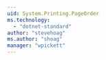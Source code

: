 ```yaml
---
uid: System.Printing.PageOrder
ms.technology: 
  - "dotnet-standard"
author: "stevehoag"
ms.author: "shoag"
manager: "wpickett"
---
```

